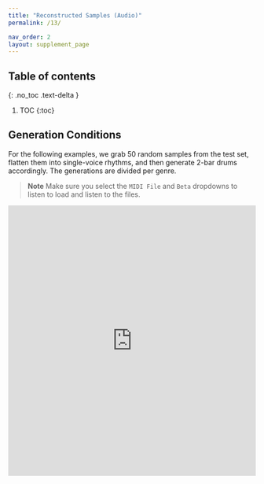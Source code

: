 ```yaml
---
title: "Reconstructed Samples (Audio)"
permalink: /13/

nav_order: 2
layout: supplement_page
---
```


## Table of contents
{: .no_toc .text-delta }

1. TOC
{:toc}

## Generation Conditions

For the following examples, we grab 50 random samples from the test set, flatten them into single-voice rhythms,
and then generate 2-bar drums accordingly. The generations are divided per genre.

> **Note**
> Make sure you select the `MIDI File` and `Beta` dropdowns to listen to load and listen to the files.

<iframe src='https://gt-models.github.io/generated_examples/reconstructed_samples/embed/' width='100%' height='550px' frameborder='0'></iframe>